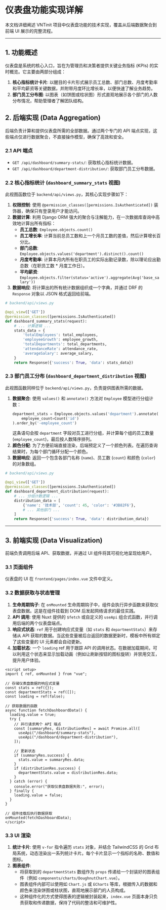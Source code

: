 # 仪表盘功能实现详解

本文档详细阐述 VNTinit 项目中仪表盘功能的技术实现，覆盖从后端数据聚合到前端 UI 展示的完整流程。

---

## 1. 功能概述

仪表盘是系统的核心入口，旨在为管理员和决策者提供关键业务指标 (KPIs) 的实时概览。它主要由两部分组成：

1.  **核心指标统计卡片**: 以醒目的卡片形式展示员工总数、部门总数、月度考勤率和平均薪资等关键数据，并附带月度环比增长率，以便快速了解业务趋势。
2.  **部门员工分布图**: 以图表（如饼图或柱状图）形式直观地展示各个部门的人数分布情况，帮助管理者了解团队结构。

## 2. 后端实现 (Data Aggregation)

后端负责计算和提供仪表盘所需的全部数据。通过两个专门的 API 端点实现，这些端点仅进行数据聚合，不直接操作模型，确保了高效和安全。

### 2.1 API 端点

- `GET /api/dashboard/summary-stats/`: 获取核心指标统计数据。
- `GET /api/dashboard/department-distribution/`: 获取部门员工分布数据。

### 2.2 核心指标统计 (`dashboard_summary_stats` 视图)

此视图函数位于 `backend/api/views.py`，其核心实现步骤如下：

1.  **权限控制**: 使用 `@permission_classes([permissions.IsAuthenticated])` 装饰器，确保只有登录用户才能访问。
2.  **数据计算**: 利用 Django ORM 强大的聚合与注解能力，在一次数据库查询中高效地计算出所有指标：
    - **员工总数**: `Employee.objects.count()`
    - **员工增长率**: 计算当前总员工数和上一个月员工数的差值，然后计算增长百分比。
    - **部门总数**: `Employee.objects.values('department').distinct().count()`
    - **月度考勤率**: 计算本月内所有在职员工的实际出勤记录数，除以理论应出勤总数（在职员工数 \* 月度工作日）。
    - **平均薪资**: `Employee.objects.filter(status='active').aggregate(Avg('base_salary'))`
3.  **数据响应**: 将计算出的所有统计数据组织成一个字典，并通过 DRF 的 `Response` 对象以 JSON 格式返回给前端。

```python
# backend/api/views.py

@api_view(['GET'])
@permission_classes([permissions.IsAuthenticated])
def dashboard_summary_stats(request):
    # ... 计算逻辑 ...
    stats_data = {
        'totalEmployees': total_employees,
        'employeeGrowth': employee_growth,
        'totalDepartments': total_departments,
        'attendanceRate': attendance_rate,
        'averageSalary': average_salary,
    }
    return Response({'success': True, 'data': stats_data})
```

### 2.3 部门员工分布 (`dashboard_department_distribution` 视图)

此视图函数同样位于 `backend/api/views.py`，负责提供图表所需的数据。

1.  **数据聚合**: 使用 `values()` 和 `annotate()` 方法对 `Employee` 模型进行分组计数：
    ```python
    department_stats = Employee.objects.values('department').annotate(
        employee_count=Count('id')
    ).order_by('-employee_count')
    ```
    这条语句会按 `department` 字段对员工进行分组，并计算每个组的员工数量 (`employee_count`)，最后按人数降序排列。
2.  **颜色分配**: 为了方便前端直接渲染，后端预定义了一个颜色列表。在遍历查询结果时，为每个部门循环分配一个颜色。
3.  **数据响应**: 返回一个包含各部门名称 (`name`)、员工数 (`count`) 和颜色 (`color`) 的对象数组。

```python
# backend/api/views.py

@api_view(['GET'])
@permission_classes([permissions.IsAuthenticated])
def dashboard_department_distribution(request):
    # ... 分组计数逻辑 ...
    distribution_data = [
        {'name': '技术部', 'count': 45, 'color': '#3B82F6'},
        # ... 其他部门 ...
    ]
    return Response({'success': True, 'data': distribution_data})
```

---

## 3. 前端实现 (Data Visualization)

前端负责调用后端 API、获取数据，并通过 UI 组件将其可视化地呈现给用户。

### 3.1 页面组件

仪表盘的 UI 在 `frontend/pages/index.vue` 文件中定义。

### 3.2 数据获取与状态管理

1.  **生命周期钩子**: 在 `onMounted` 生命周期钩子中，组件会执行异步函数来获取仪表盘数据。这是在组件挂载到 DOM 后发起网络请求的最佳实践。
2.  **API 调用**: 使用 Nuxt 提供的 `$fetch` 或自定义的 `useApi` 组合式函数，并行调用后端的两个仪表盘端点。
3.  **响应式状态**: `ref` 用于创建响应式变量（如 `stats` 和 `departmentStats`）来存储从 API 获取的数据。当这些变量被后台返回的数据更新时，模板中所有绑定了这些变量的 UI 元素都会自动更新。
4.  **加载状态**: 一个 `loading` ref 用于跟踪 API 的调用状态。在数据加载期间，可以利用这个状态来显示加载动画（例如让刷新按钮的图标旋转）并禁用交互，提升用户体验。

```vue
<script setup>
import { ref, onMounted } from "vue";

// 存储仪表盘数据的响应式变量
const stats = ref({});
const departmentStats = ref([]);
const loading = ref(false);

// 获取数据的函数
async function fetchDashboardData() {
  loading.value = true;
  try {
    // 并行请求两个 API 端点
    const [summaryRes, distributionRes] = await Promise.all([
      useApi("/dashboard/summary-stats"),
      useApi("/dashboard/department-distribution"),
    ]);

    // 更新状态
    if (summaryRes.success) {
      stats.value = summaryRes.data;
    }
    if (distributionRes.success) {
      departmentStats.value = distributionRes.data;
    }
  } catch (error) {
    console.error("获取仪表盘数据失败:", error);
  } finally {
    loading.value = false;
  }
}

// 组件挂载后执行数据获取
onMounted(fetchDashboardData);
</script>
```

### 3.3 UI 渲染

1.  **统计卡片**: 使用 `v-for` 指令遍历 `stats` 对象，并结合 TailwindCSS 的 Grid 布局系统，动态渲染出一系列统计卡片。每个卡片显示一个指标的名称、数值和图标。
2.  **图表组件**:
    - 将获取到的 `departmentStats` 数组作为 `props` 传递给一个封装好的图表组件（例如 `components/charts/DoughnutChart.vue`）。
    - 图表组件内部可以使用如 `Chart.js` 或 `ECharts` 等库，根据传入的数据和颜色来渲染饼图或柱状图，直观地展示部门的人员构成。
    - 这种组件化的方式使得图表的逻辑被封装起来，`index.vue` 页面本身只负责获取和传递数据，保持了代码的整洁和可维护性。
